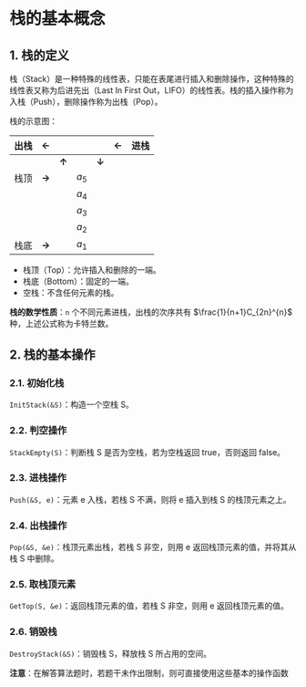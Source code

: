 # 栈的基本概念

## 1. 栈的定义

栈（Stack）是一种特殊的线性表，只能在表尾进行插入和删除操作，这种特殊的线性表又称为后进先出（Last In First Out，LIFO）的线性表。栈的插入操作称为入栈（Push），删除操作称为出栈（Pop）。

栈的示意图：

| 出栈 | **←** |       |       |       | **←** | 进栈 |
| :--: | :---: | :---: | :---: | :---: | :---: | :--: |
|      |       | **↑** |       | **↓** |       |      |
| 栈顶 | **→** |       | $a_5$ |       |       |      |
|      |       |       | $a_4$ |       |       |      |
|      |       |       | $a_3$ |       |       |      |
|      |       |       | $a_2$ |       |       |      |
| 栈底 | **→** |       | $a_1$ |       |       |      |

- 栈顶（Top）：允许插入和删除的一端。
- 栈底（Bottom）：固定的一端。
- 空栈：不含任何元素的栈。

**栈的数学性质**：`n` 个不同元素进栈，出栈的次序共有 $\frac{1}{n+1}C_{2n}^{n}$ 种，上述公式称为卡特兰数。

## 2. 栈的基本操作

### 2.1. 初始化栈

`InitStack(&S)`：构造一个空栈 S。

### 2.2. 判空操作

`StackEmpty(S)`：判断栈 S 是否为空栈，若为空栈返回 true，否则返回 false。

### 2.3. 进栈操作

`Push(&S, e)`：元素 e 入栈，若栈 S 不满，则将 e 插入到栈 S 的栈顶元素之上。

### 2.4. 出栈操作

`Pop(&S, &e)`：栈顶元素出栈，若栈 S 非空，则用 e 返回栈顶元素的值，并将其从栈 S 中删除。

### 2.5. 取栈顶元素

`GetTop(S, &e)`：返回栈顶元素的值，若栈 S 非空，则用 e 返回栈顶元素的值。

### 2.6. 销毁栈

`DestroyStack(&S)`：销毁栈 S，释放栈 S 所占用的空间。

**注意**：在解答算法题时，若题干未作出限制，则可直接使用这些基本的操作函数
